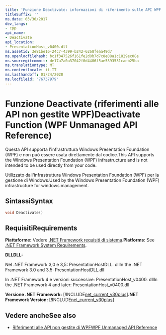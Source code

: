 ```yaml
---
title: 'Funzione Deactivate: informazioni di riferimento sulle API WPF non gestite'
titleSuffix: ''
ms.date: 03/30/2017
dev_langs:
- cpp
api_name:
- Deactivate
api_location:
- PresentationHost_v0400.dll
ms.assetid: 3e81be16-24c7-4399-b242-6268feaa49d7
ms.openlocfilehash: bc1f347526f161fe2d0b7d7c8e08a1c1829ec08e
ms.sourcegitcommit: de17a7a0a37042f0d4406f5ae5393531caeb25ba
ms.translationtype: MT
ms.contentlocale: it-IT
ms.lasthandoff: 01/24/2020
ms.locfileid: "76737979"
---
```

# <a name="deactivate-function-wpf-unmanaged-api-reference"></a><span data-ttu-id="87b7f-102">Funzione Deactivate (riferimenti alle API non gestite WPF)</span><span class="sxs-lookup"><span data-stu-id="87b7f-102">Deactivate Function (WPF Unmanaged API Reference)</span></span>
<span data-ttu-id="87b7f-103">Questa API supporta l'infrastruttura Windows Presentation Foundation (WPF) e non può essere usata direttamente dal codice.</span><span class="sxs-lookup"><span data-stu-id="87b7f-103">This API supports the Windows Presentation Foundation (WPF) infrastructure and is not intended to be used directly from your code.</span></span>  
  
 <span data-ttu-id="87b7f-104">Utilizzato dall'infrastruttura Windows Presentation Foundation (WPF) per la gestione di Windows.</span><span class="sxs-lookup"><span data-stu-id="87b7f-104">Used by the Windows Presentation Foundation (WPF) infrastructure for windows management.</span></span>  
  
## <a name="syntax"></a><span data-ttu-id="87b7f-105">Sintassi</span><span class="sxs-lookup"><span data-stu-id="87b7f-105">Syntax</span></span>  
  
```cpp  
void Deactivate()  
```  
  
## <a name="requirements"></a><span data-ttu-id="87b7f-106">Requisiti</span><span class="sxs-lookup"><span data-stu-id="87b7f-106">Requirements</span></span>  
 <span data-ttu-id="87b7f-107">**Piattaforme:** Vedere [.NET Framework requisiti di sistema](../../get-started/system-requirements.md).</span><span class="sxs-lookup"><span data-stu-id="87b7f-107">**Platforms:** See [.NET Framework System Requirements](../../get-started/system-requirements.md).</span></span>  
  
 <span data-ttu-id="87b7f-108">**DLL**</span><span class="sxs-lookup"><span data-stu-id="87b7f-108">**DLL:**</span></span>  
  
 <span data-ttu-id="87b7f-109">Nel .NET Framework 3,0 e 3,5: PresentationHostDLL. dll</span><span class="sxs-lookup"><span data-stu-id="87b7f-109">In the .NET Framework 3.0 and 3.5: PresentationHostDLL.dll</span></span>  
  
 <span data-ttu-id="87b7f-110">In .NET Framework 4 e versioni successive: PresentationHost_v0400. dll</span><span class="sxs-lookup"><span data-stu-id="87b7f-110">In the .NET Framework 4 and later: PresentationHost_v0400.dll</span></span>  
  
 <span data-ttu-id="87b7f-111">**Versione .NET Framework:** [!INCLUDE[net_current_v30plus](../../../../includes/net-current-v30plus-md.md)]</span><span class="sxs-lookup"><span data-stu-id="87b7f-111">**.NET Framework Version:** [!INCLUDE[net_current_v30plus](../../../../includes/net-current-v30plus-md.md)]</span></span>  
  
## <a name="see-also"></a><span data-ttu-id="87b7f-112">Vedere anche</span><span class="sxs-lookup"><span data-stu-id="87b7f-112">See also</span></span>

- [<span data-ttu-id="87b7f-113">Riferimenti alle API non gestite di WPF</span><span class="sxs-lookup"><span data-stu-id="87b7f-113">WPF Unmanaged API Reference</span></span>](wpf-unmanaged-api-reference.md)
